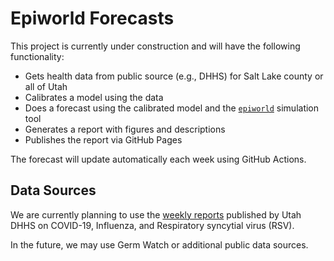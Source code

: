 # Epiworld Forecasts

This project is currently under construction and will have the following functionality:
- Gets health data from public source (e.g., DHHS) for Salt Lake county or all of Utah
- Calibrates a model using the data
- Does a forecast using the calibrated model and the [`epiworld`](https://github.com/UofUEpiBio/epiworld/) simulation tool
- Generates a report with figures and descriptions
- Publishes the report via GitHub Pages

The forecast will update automatically each week using GitHub Actions.

## Data Sources
We are currently planning to use the [weekly reports](https://coronavirus.utah.gov/case-counts/) published by Utah DHHS on COVID-19, Influenza, and Respiratory syncytial virus (RSV).

In the future, we may use Germ Watch or additional public data sources.